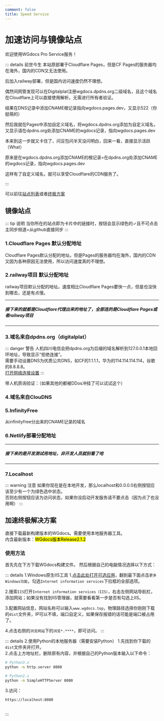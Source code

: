 ```yaml
---
comment: false
title: Speed Service
---
```


# 加速访问与镜像站点
欢迎使用WGdocs Pro Service服务！

::: details 前世今生
本站原部署于Cloudflare Pages，但是CF Pages的服务器均在海外，国内的CDN又无法使用。

后加入railway部署，但是国内访问速度仍然不理想。

偶然间网管发现可以在Digitalplat注册wgdocs.dpdns.org二级域名，且这个域名在Cloudflare上可以直接使用解析，无需进行所有者验证。

结果在DNS记录中添加CNAME根记录指向wgdocs.pages.dev，又显示522（你挺萌的）

然后我就在Pages中添加自定义域名，将wgdocs.dpdns.org添加为自定义域名，又显示请在dpdns.org处添加CNAME的wgdocs记录，指向wgdocs.pages.dev

本来到这一步就又卡住了，问豆包问半天没问明白，回来一看，直接显示活跃（What）

原来是在wgdocs.dpdns.org添加CNAME的根记录=在dpdns.org处添加CNAME的wgdocs记录，指向wgdocs.pages.dev

这样有了自定义域名，就可以享受Cloudflare的CDN服务了。

:::

可以前往[站点列表](#镜像站点)或者[终极方案](#加速终极解决方案)

## 镜像站点

::: tip 说明
当你所在的站点即为卡片中的链接时，按钮会显示绿色的✓且不可点击<br>
主同步频道=从github直接同步
:::
### 1.Cloudflare Pages 默认分配地址<badge type='tip' text='主同步频道' /><badge type='danger' text='极慢' />

<LinkCard
  title="wgdocs.pages.dev"
  bg-image="https://cf-assets.www.cloudflare.com/slt3lc6tev37/1wf4qdGsPqa2UUSEoa4Yyg/3250a65f210bbb7062ab4dd9a9bdf213/logo-cloudflare-dark.svg"
  link="wgdocs.pages.dev"
/>

Cloudflare Pages默认分配的地址。但是Pages的服务器均在海外，国内的CDN又因为各种原因无法使用，所以访问速度真的不理想。

### 2.railway项目 默认分配地址<badge type='tip' text='主同步频道' /><badge type='warning' text='较慢' />

<LinkCard
  title="wgdocs.up.railway.app"
  tcolor="white"
  bg-image="https://railway.com/brand/logotype-light.png"
  link="wgdocs.up.railway.app"
/>

railway项目默认分配的地址。速度相比Cloudflare Pages要快一点，但是也没快到哪去，还是有点慢。

---

##### 接下来的就都是Cloudflare代理出来的地址了，全部连的是Cloudflare Pages或者railway项目

---

### 3.域名来自dpdns.org（digitalplat）<badge type='tip' text='主同步频道' /><badge type='tip' text='快速' /><badge type='danger' text='需手动设置DNS' />

::: danger 警告
人机四川电信会把dpdns.org为后缀的域名解析到127.0.0.1本地回环地址，导致显示“拒绝连接”。<br>
需要手动设置DNS为优质公共DNS，如CF的1.1.1.1，华为的114.114.114.114，谷歌的8.8.8.8。<br><a href="ms-settings:network-status">打开网络连接设置</a>
:::

<LinkCard
  title="wgdocs.dpdns.org"
  bg-image="/pictures/application/Cloudflare账户.png"
  link="wgdocs.dpdns.org"
/>

带人机质询验证：（如果其他的都被DDos冲挂了可以试试这个）

<LinkCard
  title="mengmiya1027.dpdns.org"
  bg-image="/pictures/application/Cloudflare账户.png"
  link="mengmiya1027.dpdns.org"
/>

### 4.域名来自ClouDNS<badge type='tip' text='主同步频道' /><badge type='tip' text='快速' />

<LinkCard
  title="wgdocs.ip-ddns.com"
  bg-image="https://www.cloudns.net/i/cloudns_yt_image-fs8.png"
  link="wgdocs.ip-ddns.com"
/>

<LinkCard
  title="wgdocs.ddns-ip.net"
  bg-image="https://www.cloudns.net/i/cloudns_yt_image-fs8.png"
  link="wgdocs.ddns-ip.net"
/>

### 5.InfinityFree<badge type='tip' text='主同步频道' /><badge type='info' text='中速' />

<LinkCard
  title="wgdocs.mmy.kesug.com"
  bg-image="/pictures/application/Cloudflare账户.png"
  link="wgdocs.mmy.kesug.com"
/>
从infinityfree分出来的CNAME记录的域名

### 6.Netlify部署分配地址<badge type='tip' text='主同步频道' /><badge type='info' text='中速' />

<LinkCard
  title="wgdocs.netlify.app"
  bg-image="https://www.netlify.com/assets/logos/full/small/lightmode/logo-netlify-small-monochrome-lightmode.svg"
  link="wgdocs.netlify.app"
/>

---

##### 接下来的是开发测试用地址，非开发人员就别看了哈

---

### 7.Localhost<badge type='warning' text='测试用' />
<LinkCard
  title="localhost"
  bg-image="https://www.keneuc.cn/uploads/allimg/20221207/1-22120FI502V1.jpg"
  link="localhost"
/>

<LinkCard
title="0.0.0.0"
bg-image="https://www.keneuc.cn/uploads/allimg/20221207/1-22120FI502V1.jpg"
link="0.0.0.0"
/>

::: warning 注意
如果你现在是在本地开发，那么localhost和0.0.0.0右侧按钮应该至少有一个为绿色选中状态。<br>
否则右侧按钮应该为访问状态，如果你没启动开发服务请不要点击（因为点了也没用啊）
:::

## 加速终极解决方案

直接下载最新构建版本的WGdocs。需要使用本地服务器工具。<br>
内含最新版本：<mark>WGdocs版本Release2.1.2</mark>

### 使用方法
首先先在下方下载WGdocs构建文件。
然后根据自己的电脑情况选择以下方式：

::: details 1.Windows原生IIS工具
1.<a href="ms-settings:optionalfeatures">点击此处打开可选应用</a>，翻到最下面点击`更多Windows功能`，勾选`Internet information services`下拉框的全部选项。

2.搜索`IIS`打开`Internet information services（IIS）`，右击左侧网站导航栏，添加网站；如果没有找到IIS管理器，就需要看看第一步是否有勾选上IIS。

3.配置网站信息，网站名称可以输入`www.wgdocs.top`，物理路径选择你刚刚下载的`dist`文件夹，IP可以不填，端口自定义，如果保存报错的话可能是端口被占用了。

4.点击右侧的`浏览网站`下的`浏览*.****`，即可访问。
:::

::: details 2.使用Python的本地服务器（需要安装Python）
1.先找到你下载的`dist`文件夹并打开。<br>
2.点击上方地址栏，删除原有内容，并根据自己的Python版本输入以下命令：
```bash
# Python3.x
python -m http.server 8080

# Python2.x
python -m SimpleHTTPServer 8080
```
3.访问：
```
https://localhost:8080
```
<br>
:::

<DownloadLinkCollector
  title="WGdocs构建文件"
  bg-image="https://img3.downza.cn/zt/202212/103056-6397e3e0afd4a.jpg"
  bcolor="gold"
  :downloads="[
  {
    text: 'huang1111网盘',
    link: 'https://pan.huang1111.cn/s/YLQ9WCA',
  },
  ]"
/>
